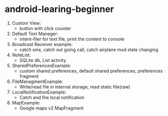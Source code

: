 # android-learing-beginner

1. Custom View:
   -  button with click counter
2. Default Text Manager:
   - intent-filer for text file, print the content to console
3. Broadcast Receiver example:
    - catch sms, catch out going call, catch airplane mod state changing
4.  NoteList:
    - SQLite db, List activity
5. SharedPreferencesExample:
    - custom shared preferences, default shared preferences, preferences fragment
6. FileManagmentExample:
    - Write/read file in internal storage, read static file(raw)
7. LocalNotificationExample:
    - Catch and fire local notification
8. MapExample:
    - Google maps v2 MapFragment
